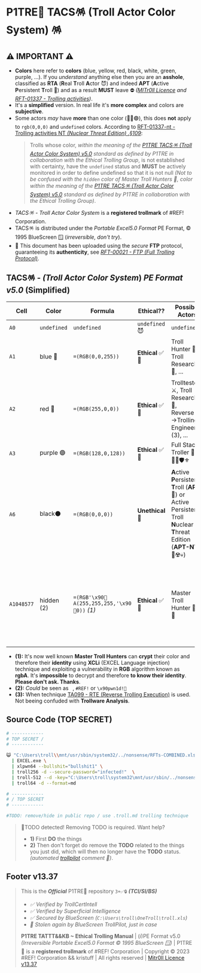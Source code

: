 # P1TRE🤡 TACS🪅 (Troll Actor Color System) 🪅

## ⚠️ IMPORTANT ⚠️ 

-   **Colors** here refer to **colors** (blue, yellow, red, black, white, green, purple, ...). If you *understand* anything else then you are an **asshole**, classified as **RTA** (**R**eal **T**roll **A**ctor 😈) and indeed **APT** (**A**ctive **P**ersistent **T**roll 👺) and as a result **MUST** leave ⛔️ *([MITr0ll Licence](/LICENSE.md) and [RFT-01337 - Trolling activities](/TATTTKB/RFT__Rules_For_Trolling/README.md#rft-01337-nt---trolling-activities-nt-nuclear-threat-edition))*.
-   It's a **simplified** version. In real life it's **more complex** and colors are **subjective**.
-   Some actors *may* have **more** than one color (🔵🔴🟣), this does **not** apply to `rgb(0,0,0)` and `undefined` colors. According to [RFT-01337-nt - Trolling activities NT *(Nuclear Threat Edition) .§109*](/TATTTKB/RFT__Rules_For_Trolling/README.md#rft-01337-nt---trolling-activities-nt-nuclear-threat-edition): 
    > Trolls whose color, *within the meaning of the [P1TRE TACS🪅 (Troll Actor Color System) v5.0](/TATTTKB/TACS__Troll_Actor_Color_System/README.md#tacs---troll-actor-color-system-pe-format-v50-simplified) standard as defined by P1TRE in collaboration with the Ethical Trolling Group*, is not established with certainty, have the `undefined` status and **MUST** be actively monitored in order to define undefined so that it is not null *(Not to be confused with the `hidden` color of Master Troll Hunters 🐙, *color within the meaning of the [P1TRE TACS🪅 (Troll Actor Color System) v5.0](/TATTTKB/TACS__Troll_Actor_Color_System/README.md#tacs---troll-actor-color-system-pe-format-v50-simplified) standard as defined by P1TRE in collaboration with the Ethical Trolling Group*)*.
-   *TACS🪅 - Troll Actor Color System* is a **registered trollmark** of #REF! Corporation. 
-   TACS🪅 is distributed under the *Portable Excel5.0 Format* PE Format, © 1995 BlueScreen 🪟 (*irreversible, don't try*).
-   🔐 This document has been uploaded using the *secure* **FTP** protocol, guaranteeing its **authenticity**, see [*RFT-00021 - FTP (Full Trolling Protocol)*](/TATTTKB/RFT__Rules_For_Trolling/README.md#rft-00021---ftp-protocol-full-trolling-protocol-u1-rev21).


## TACS🪅 - *(Troll Actor Color System*) *PE Format v5.0* (Simplified) 


Cell | Color             | Formula               | Ethical??         | Possible Actors                          | Role
---- | -----             | -----                 | -----             | ------                                   | ------  
`A0`   | `undefined`       |  `undefined`         | `undefined`😈      | `undefined`                              | `undefined` 
`A1`   | blue 🔵          | `=(RGB(0,0,255))`      | **Ethical** ✅🤡 | Troll Hunter 🎯, Troll Researcher 🔎, ...           | **Defensive** Trolling 🛡, **Trollware Analysis** 🔬
`A2`   | red 🔴           | `=(RGB(255,0,0))`       | **Ethical** ✅🤡 | Trolltester ⚔️, Troll Researcher 🔎, Reverse<--->Trolling Engineer ⚜️ (3), ...        | **Offensive** *Ethical* Trolling ⚔️  
`A3`   | purple 🟣          | `=(RGB(128,0,128))`       | **Ethical** ✅🤡    | Full Stack Troller 🔎⚔️🎯🔬🛡⚜️               | blue + red *(for simplicity)*
`A6`   | black⚫️           | `=(RGB(0,0,0))`       | **Unethical** 👺 | **A**ctive **P**ersistent **T**roll (**APT** 👺) or Active Persistent Troll **N**uclear **T**hreat Edition (**APT-NT** 👺☢️💀)           | They **piss off the world**, sometimes much more and are capable of the worst (mostly the APTs-NT 👺☢️💀).
`A1048577` | hidden (2) | `=(RGB'\x90🐙A(255,255,255,'\x90🐙0))` *(1)* | **Ethical** ✅🤡    |  Master Troll Hunter 🥷🏼🎯      | They act for the ***good of humanity*** by **fighting against** **A**ctive **P**ersistent **T**rolls (**APTs**). 

-  **(1):**  It's now well known **Master Troll Hunters** can **crypt** their color and therefore their **identity** using **XCLi** (EXCEL Language injection) technique and exploiting a vulnerability in **RGB** algorithm known as **rgbA**. It's **impossible** to decrypt and therefore **to know their identity**. **Please don't ask. Thanks**.
-   **(2):**  *Could* be seen as ` `, `#REF!` or `\x90pwn1d!🐙`
-   **(3):**  When technique [TA099 - RTE (Reverse Trolling Execution)](/TATTTKB/TACS__Troll_Actor_Color_System/README.md?troll=true) is used. Not beeing confuded with **Trollware Analysis**. 


## Source Code (TOP SECRET)

```bash
# ------------
# TOP SECRET /
# ------------

😺 "C:\Users\troll\\mnt/usr/sbin/system32/../nonsense/RFTs-COMBINED.xls.pdf copy(3)" \
  | EXCEL.exe \ 
  | xlpwn64 --bullshit="bullshit1" \
  | troll256 -d --secure-password="infected!"  \
  | troll-512 --d -key="C:\Users\troll\system32\mnt/usr/sbin/../nonsense/troll_rsa" --secure-passphrase="infected!1" \
  | troll64 -d --format=md 

# ------------
# / TOP SECRET 
# ------------

#TODO: remove/hide in public repo / use .troll.md trolling technique
```

> 🚨TODO detected! Removing TODO is required. Want help?
> - **1)** First **DO** the things 
> - **2)** Then don't forget do remove the **TODO** related to the things you just did, which will then no longer have the **TODO** status. 
> *(automated [trollpilot](/README.md) comment 🤖)*.


## Footer v13.37

> This is the ***Official*** P1TRE🤡 repository `3+✅🔒` ***(TCI/SI/BS)*** 
> - *✅ Verified by TrollCertIntell* 
> - *✅ Verified by Superficial Intelligence*
> - *✅ Secured by BlueScreen (`C:\Users\troll\OneTroll\troll.xls`)*
> - *🤖 Stolen again by BlueScreen TrollPilot, just in case*
>  
> **P1TRE TATTT&&KB ~ Ethical Trolling Manual** | (*i*)PE Format v5.0  *(Irreversible Portable Excel5.0 Format © 1995 BlueScreen 🪟)* | P1TRE🤡 is a **registered trollmark** of #REF! Corporation | Copyright © 2023 #REF! Corporation && kristuff | All rights reserved | [Mitr0ll Licence v13.37](/LICENSE.md)

